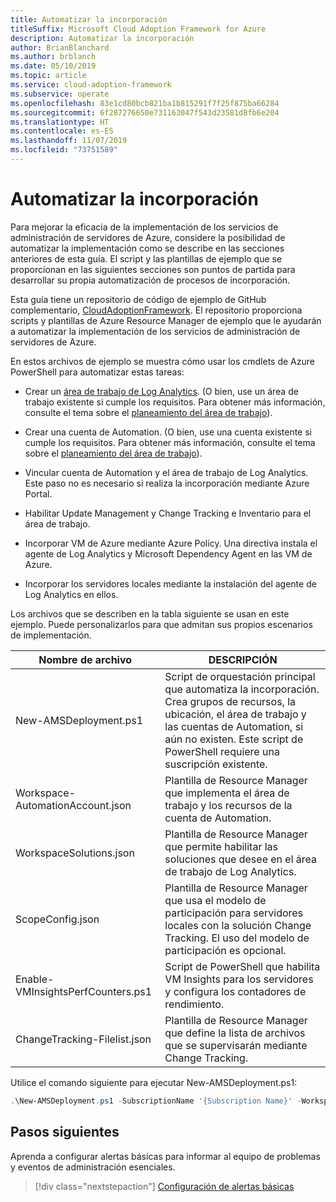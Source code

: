```yaml
---
title: Automatizar la incorporación
titleSuffix: Microsoft Cloud Adoption Framework for Azure
description: Automatizar la incorporación
author: BrianBlanchard
ms.author: brblanch
ms.date: 05/10/2019
ms.topic: article
ms.service: cloud-adoption-framework
ms.subservice: operate
ms.openlocfilehash: 83e1cd80bcb821ba1b815291f7f25f875ba66284
ms.sourcegitcommit: 6f287276650e731163047f543d23581d8fb6e204
ms.translationtype: HT
ms.contentlocale: es-ES
ms.lasthandoff: 11/07/2019
ms.locfileid: "73751589"
---
```

# <a name="automate-onboarding"></a>Automatizar la incorporación

Para mejorar la eficacia de la implementación de los servicios de administración de servidores de Azure, considere la posibilidad de automatizar la implementación como se describe en las secciones anteriores de esta guía. El script y las plantillas de ejemplo que se proporcionan en las siguientes secciones son puntos de partida para desarrollar su propia automatización de procesos de incorporación.

Esta guía tiene un repositorio de código de ejemplo de GitHub complementario, [CloudAdoptionFramework](https://aka.ms/caf/manage/automation-samples). El repositorio proporciona scripts y plantillas de Azure Resource Manager de ejemplo que le ayudarán a automatizar la implementación de los servicios de administración de servidores de Azure.

En estos archivos de ejemplo se muestra cómo usar los cmdlets de Azure PowerShell para automatizar estas tareas:

- Crear un [área de trabajo de Log Analytics](https://docs.microsoft.com/azure/azure-monitor/platform/manage-access). (O bien, use un área de trabajo existente si cumple los requisitos. Para obtener más información, consulte el tema sobre el [planeamiento del área de trabajo](./prerequisites.md#log-analytics-workspace-and-automation-account-planning)).

- Crear una cuenta de Automation. (O bien, use una cuenta existente si cumple los requisitos. Para obtener más información, consulte el tema sobre el [planeamiento del área de trabajo](./prerequisites.md#log-analytics-workspace-and-automation-account-planning)).

- Vincular cuenta de Automation y el área de trabajo de Log Analytics. Este paso no es necesario si realiza la incorporación mediante Azure Portal.

- Habilitar Update Management y Change Tracking e Inventario para el área de trabajo.

- Incorporar VM de Azure mediante Azure Policy. Una directiva instala el agente de Log Analytics y Microsoft Dependency Agent en las VM de Azure.

- Incorporar los servidores locales mediante la instalación del agente de Log Analytics en ellos.

Los archivos que se describen en la tabla siguiente se usan en este ejemplo. Puede personalizarlos para que admitan sus propios escenarios de implementación.

| Nombre de archivo | DESCRIPCIÓN |
|-----------|-------------|
| New-AMSDeployment.ps1 | Script de orquestación principal que automatiza la incorporación. Crea grupos de recursos, la ubicación, el área de trabajo y las cuentas de Automation, si aún no existen. Este script de PowerShell requiere una suscripción existente. |
| Workspace-AutomationAccount.json | Plantilla de Resource Manager que implementa el área de trabajo y los recursos de la cuenta de Automation. |
| WorkspaceSolutions.json | Plantilla de Resource Manager que permite habilitar las soluciones que desee en el área de trabajo de Log Analytics. |
| ScopeConfig.json | Plantilla de Resource Manager que usa el modelo de participación para servidores locales con la solución Change Tracking. El uso del modelo de participación es opcional. |
| Enable-VMInsightsPerfCounters.ps1 | Script de PowerShell que habilita VM Insights para los servidores y configura los contadores de rendimiento. |
| ChangeTracking-Filelist.json | Plantilla de Resource Manager que define la lista de archivos que se supervisarán mediante Change Tracking. |

Utilice el comando siguiente para ejecutar New-AMSDeployment.ps1:

```powershell
.\New-AMSDeployment.ps1 -SubscriptionName '{Subscription Name}' -WorkspaceName '{Workspace Name}' -WorkspaceLocation '{Azure Location}' -AutomationAccountName {Account Name} -AutomationAccountLocation {Account Location}
```

## <a name="next-steps"></a>Pasos siguientes

Aprenda a configurar alertas básicas para informar al equipo de problemas y eventos de administración esenciales.

> [!div class="nextstepaction"]
> [Configuración de alertas básicas](./setup-alerts.md)
